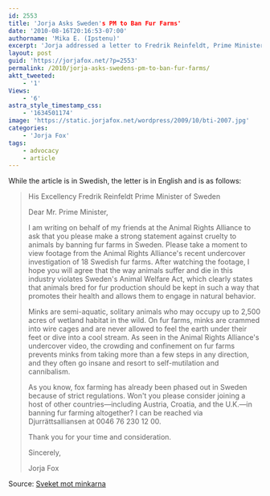 ```yaml
---
id: 2553
title: 'Jorja Asks Sweden's PM to Ban Fur Farms'
date: '2010-08-16T20:16:53-07:00'
authorname: 'Mika E. (Ipstenu)'
excerpt: 'Jorja addressed a letter to Fredrik Reinfeldt, Prime Minister of Sweden, telling him: Stäng minkfarmerna! Don''t worry, the letter is in English.'
layout: post
guid: 'https://jorjafox.net/?p=2553'
permalink: /2010/jorja-asks-swedens-pm-to-ban-fur-farms/
aktt_tweeted:
    - '1'
Views:
    - '6'
astra_style_timestamp_css:
    - '1634501174'
image: 'https://static.jorjafox.net/wordpress/2009/10/bti-2007.jpg'
categories:
    - 'Jorja Fox'
tags:
    - advocacy
    - article
---
```


While the article is in Swedish, the letter is in English and is as follows:

<blockquote>
His Excellency Fredrik Reinfeldt
Prime Minister of Sweden

Dear Mr. Prime Minister,

I am writing on behalf of my friends at the Animal Rights Alliance to ask that you please make a strong statement against cruelty to animals by banning fur farms in Sweden. Please take a moment to view footage from the Animal Rights Alliance's recent undercover investigation of 18 Swedish fur farms. After watching the footage, I hope you will agree that the way animals suffer and die in this industry violates Sweden's Animal Welfare Act, which clearly states that animals bred for fur production should be kept in such a way that promotes their health and allows them to engage in natural behavior.

Minks are semi-aquatic, solitary animals who may occupy up to 2,500 acres of wetland habitat in the wild. On fur farms, minks are crammed into wire cages and are never allowed to feel the earth under their feet or dive into a cool stream. As seen in the Animal Rights Alliance's undercover video, the crowding and confinement on fur farms prevents minks from taking more than a few steps in any direction, and they often go insane and resort to self-mutilation and cannibalism.

As you know, fox farming has already been phased out in Sweden because of strict regulations. Won't you please consider joining a host of other countries—including Austria, Croatia, and the U.K.—in banning fur farming altogether? I can be reached via Djurrättsalliansen at 0046 76 230 12 00.

Thank you for your time and consideration.

Sincerely,

Jorja Fox
</blockquote>

Source: <a href="http://sveketmotminkarna.se/kampanjen/nyheter/jorja-fox-till-fredrik-reinfeldt-stäng-minkfarmerna">Sveket mot minkarna</a>
